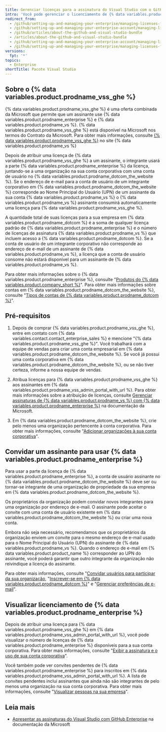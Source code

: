 ```yaml
---
title: Gerenciar licenças para a assinatura do Visual Studio com o GitHub Enterprise
intro: 'Você pode gerenciar o licenciamento de {% data variables.product.prodname_enterprise %} para {% data variables.product.prodname_vss_ghe %}.'
redirect_from:
  - /github/setting-up-and-managing-your-enterprise/managing-licenses-for-the-github-enterprise-and-visual-studio-bundle
  - /github/setting-up-and-managing-your-enterprise-account/managing-licenses-for-the-github-enterprise-and-visual-studio-bundle
  - /github/articles/about-the-github-and-visual-studio-bundle
  - /articles/about-the-github-and-visual-studio-bundle
  - /github/setting-up-and-managing-your-enterprise-account/managing-licenses-for-visual-studio-subscription-with-github-enterprise
  - /github/setting-up-and-managing-your-enterprise/managing-licenses-for-visual-studio-subscription-with-github-enterprise
versions:
  fpt: '*'
topics:
  - Enterprise
shortTitle: Pacote Visual Studio
---
```


## Sobre o {% data variables.product.prodname_vss_ghe %}

{% data variables.product.prodname_vss_ghe %} é uma oferta combinada da Microsoft que permite que um assinante use {% data variables.product.prodname_enterprise %} e {% data variables.product.prodname_vs %}. {% data variables.product.prodname_vss_ghe %} está disponível na Microsoft nos termos do Contrato da Microsoft. Para obter mais informações, consulte [{% data variables.product.prodname_vss_ghe %}](https://visualstudio.microsoft.com/subscriptions/visual-studio-github/) no site {% data variables.product.prodname_vs %}

Depois de atribuir uma licença de {% data variables.product.prodname_vss_ghe %} a um assinante, o integrante usará a parte {% data variables.product.prodname_enterprise %} da licença, juntando-se a uma organização na sua conta corporativa com uma conta de usuário no {% data variables.product.prodname_dotcom_the_website %}. Se o endereço de e-mail para a conta de usuário de um integrante corporativo em {% data variables.product.prodname_dotcom_the_website %} corresponde ao Nome Principal do Usuário (UPN) de um assinante da sua conta {% data variables.product.prodname_vs %} o {% data variables.product.prodname_vs %} assinante consumirá automaticamente uma licença para {% data variables.product.prodname_vss_ghe %}.

A quantidade total de suas licenças para a sua empresa em {% data variables.product.prodname_dotcom %} é a soma de qualquer licença padrão de {% data variables.product.prodname_enterprise %} e o número de licenças de assinatura {% data variables.product.prodname_vs %} que incluem acesso a {% data variables.product.prodname_dotcom %}. Se a conta de usuário de um integrante corporativo não corresponde ao endereço de e-mail de um assinante de {% data variables.product.prodname_vs %}, a licença que a conta de usuário consome não estará disponível para um assinante de {% data variables.product.prodname_vs %}.

Para obter mais informações sobre o {% data variables.product.prodname_enterprise %}, consulte "[Produtos do {% data variables.product.company_short %}](/github/getting-started-with-github/githubs-products#github-enterprise)". Para obter mais informações sobre contas em {% data variables.product.prodname_dotcom_the_website %}, consulte "[Tipos de contas de {% data variables.product.prodname_dotcom %}](/github/getting-started-with-github/types-of-github-accounts)".

## Pré-requisitos

1. Depois de comprar {% data variables.product.prodname_vss_ghe %}, entre em contato com {% data variables.contact.contact_enterprise_sales %} e mencione "{% data variables.product.prodname_vss_ghe %}". Você trabalhará com a equipe de vendas para criar uma conta empresarial em {% data variables.product.prodname_dotcom_the_website %}. Se você já possui uma conta corporativa em {% data variables.product.prodname_dotcom_the_website %}, ou se não tiver certeza, informe a nossa equipe de vendas.

2. Atribua licenças para {% data variables.product.prodname_vss_ghe %} aos assinantes em {% data variables.product.prodname_vss_admin_portal_with_url %}. Para obter mais informações sobre a atribuição de licenças, consulte [Gerenciar assinaturas de {% data variables.product.prodname_vs %} com {% data variables.product.prodname_enterprise %}](https://docs.microsoft.com/visualstudio/subscriptions/assign-github) na documentação da Microsoft.

3. Em {% data variables.product.prodname_dotcom_the_website %}, crie pelo menos uma organização pertencente à conta corporativa. Para obter mais informações, consulte "[Adicionar organizações à sua conta corporativa](/github/setting-up-and-managing-your-enterprise/adding-organizations-to-your-enterprise-account)".

## Convidar um assinante para usar {% data variables.product.prodname_enterprise %}

Para usar a parte da licença de {% data variables.product.prodname_enterprise %}, a conta de usuário assinante no {% data variables.product.prodname_dotcom_the_website %} deve ser ou tornar-se integrante de uma organização de propriedade da sua empresa em {% data variables.product.prodname_dotcom_the_website %}.

Os proprietários da organização podem convidar novos integrantes para uma organização por endereço de e-mail. O assinante pode aceitar o convite com uma conta de usuário existente em {% data variables.product.prodname_dotcom_the_website %} ou criar uma nova conta.

Embora não seja necessário, recomendamos que os proprietários da organização enviem um convite para o mesmo endereço de e-mail usado para o Nome Principal do Usuário (UPN) do assinante de {% data variables.product.prodname_vs %}. Quando o endereço de e-mail em {% data variables.product.product_name %} corresponder ao UPN do assinante, você poderá garantir que outro integrante da organização não reivindique a licença do assinante.

Para obter mais informações, consulte "[Convidar usuários para participar da sua organização](/organizations/managing-membership-in-your-organization/inviting-users-to-join-your-organization), "[Inscrever-se em {% data variables.product.prodname_dotcom %}](/github/getting-started-with-github/signing-up-for-github)" e "[Gerenciar preferências de e-mail](/github/setting-up-and-managing-your-github-user-account/managing-email-preferences)".

## Visualizar licenciamento de {% data variables.product.prodname_enterprise %}

Depois de atribuir uma licença para {% data variables.product.prodname_vss_ghe %} em {% data variables.product.prodname_vss_admin_portal_with_url %}, você pode visualizar o número de licenças de {% data variables.product.prodname_enterprise %} disponíveis para a sua conta corporativa. Para obter mais informações, consulte "[Exibir a assinatura e o uso de sua conta corporativa](/billing/managing-billing-for-your-github-account/viewing-the-subscription-and-usage-for-your-enterprise-account)".

Você também pode ver convites pendentes de {% data variables.product.prodname_enterprise %} para inscritos em {% data variables.product.prodname_vss_admin_portal_with_url %}. A lista de convites pendentes inclui assinantes que ainda não são integrantes de pelo menos uma organização na sua conta corporativa. Para obter mais informações, consulte "[Visualizar pessoas na sua empresa](/github/setting-up-and-managing-your-enterprise/viewing-people-in-your-enterprise#viewing-members-and-outside-collaborators)".

## Leia mais

- [Apresentar as assinaturas do Visual Studio com GitHub Enterprise](https://docs.microsoft.com/visualstudio/subscriptions/access-github) na documentação da Microsoft
